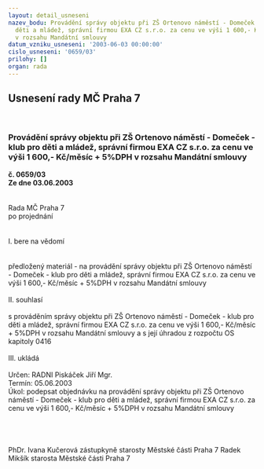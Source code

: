 ```yaml
---
layout: detail_usneseni
nazev_bodu: Provádění správy objektu při ZŠ Ortenovo náměstí - Domeček - klub pro
  děti a mládež, správní firmou EXA CZ s.r.o. za cenu ve výši 1 600,- Kč/měsíc + 5%DPH
  v rozsahu Mandátní smlouvy
datum_vzniku_usneseni: '2003-06-03 00:00:00'
cislo_usneseni: '0659/03'
prilohy: []
organ: rada
---
```

<div id="ucUsn_pList" class="usn">
	<span><h2>Usnesení rady MČ Praha 7 </h2>
<br></span><div class="standBody">
<span><h3>Provádění správy objektu při ZŠ Ortenovo náměstí - Domeček - klub pro děti a mládež, správní firmou EXA CZ s.r.o. za cenu ve výši 1 600,- Kč/měsíc + 5%DPH v rozsahu Mandátní smlouvy</h3></span><div class="center">
		<strong>č. 0659/03</strong><br>
	</div>
<div class="center">
		<strong>Ze dne 03.06.2003</strong><br><br>
	</div>
<br>Rada MČ Praha 7<br>po projednání<br><br><br>I.	bere na vědomí<br><br> <br>předložený materiál - na provádění správy objektu při ZŠ Ortenovo náměstí - Domeček - klub pro děti a mládež, správní firmou EXA CZ s.r.o. za cenu ve výši 1 600,- Kč/měsíc + 5%DPH v rozsahu Mandátní smlouvy<br><br>II.	souhlasí <br><br>s prováděním správy objektu při ZŠ Ortenovo náměstí - Domeček - klub pro děti a mládež, správní firmou EXA CZ s.r.o. za cenu ve výši 1 600,- Kč/měsíc + 5%DPH v rozsahu Mandátní smlouvy a s její úhradou z rozpočtu OS kapitoly 0416<br><br>III.	ukládá <br><br>Určen:	RADNI Piskáček Jiří Mgr.<br>Termín: 05.06.2003<br>Úkol:	podepsat objednávku na provádění správy objektu při ZŠ Ortenovo náměstí - Domeček - klub pro děti a mládež, správní firmou EXA CZ s.r.o. za cenu ve výši 1 600,- Kč/měsíc + 5%DPH v rozsahu Mandátní smlouvy<br> <br><br><br>	<br>PhDr. Ivana Kučerová zástupkyně starosty Městské části Praha 7	 Radek Mikšík starosta Městské části Praha 7<br>	<br><br>
</div>
</div>